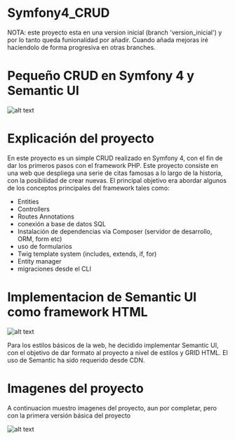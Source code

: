 # Symfony4_CRUD

NOTA: este proyecto esta en una version inicial (branch 'version_inicial') y por lo tanto queda funionalidad por añadir. Cuando añada mejoras iré haciendolo de forma progresiva en otras branches. 

# Pequeño CRUD en Symfony 4 y Semantic UI

![alt text](https://user-images.githubusercontent.com/40801686/43368455-9a78193a-935d-11e8-888d-403836f65610.png)

# Explicación del proyecto

En este proyecto es un simple CRUD realizado en Symfony 4, con el fin de dar los primeros pasos con el framework PHP. Este proyecto consiste en una web que despliega una serie de citas famosas a lo largo de la historia, con la posibilidad de crear nuevas. El principal objetivo era abordar algunos de los conceptos principales del framework tales como:

- Entities
- Controllers
- Routes Annotations
- conexión a base de datos SQL
- Instalación de dependencias via Composer (servidor de desarrollo, ORM, form etc)
- uso de formularios
- Twig template system (includes, extends, if, for)
- Entity manager
- migraciones desde el CLI

# Implementacion de Semantic UI como framework HTML

![alt text](https://user-images.githubusercontent.com/40801686/43368466-c5918fde-935d-11e8-82f9-e4692a14ea89.png)

Para los estilos básicos de la web, he decidido implementar Semantic UI, con el objetivo de dar formato al proyecto a nivel de estilos y GRID HTML. El uso de Semantic ha sido requerido desde CDN.

# Imagenes del proyecto

A continuacion muestro imagenes del proyecto, aun por completar, pero con la primera versión básica del proyecto

![alt text](https://user-images.githubusercontent.com/40801686/43368453-96c753f0-935d-11e8-9c30-314021b5061e.png)



